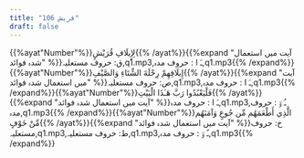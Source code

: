 ```yaml
---
title: "106 قريش"
draft: false
---
```

 {{%ayat"Number"%}}لِإِيلَافِ قُرَيْشٍ{{% /ayat%}}{{%expand "آیت میں استعمال شدہ فوائد" %}}ق: حروف مستعلیہ,q1.mp3,ـَ ا :  حروف مدہ,q1.mp3{{% /expand%}}{{%ayat"Number"%}}إِيلَافِهِمْ رِحْلَةَ الشِّتَاءِ وَالصَّيْفِ{{% /ayat%}}{{%expand "آیت میں استعمال شدہ فوائد" %}}ص: حروف مستعلیہ,q1.mp3,ـَ ا :  حروف مدہ,q1.mp3{{% /expand%}}{{%ayat"Number"%}}فَلْيَعْبُدُوا رَبَّ هَـٰذَا الْبَيْتِ{{% /ayat%}}{{%expand "آیت میں استعمال شدہ فوائد" %}}ـَ ا :  حروف مدہ,q1.mp3,ـُ و٘ :  حروف مدہ,q1.mp3{{% /expand%}}{{%ayat"Number"%}}الَّذِي أَطْعَمَهُم مِّن جُوعٍ وَآمَنَهُم مِّنْ خَوْفٍ{{% /ayat%}}{{%expand "آیت میں استعمال شدہ فوائد" %}}خ: حروف مستعلیہ,q1.mp3,ط: حروف مستعلیہ,q1.mp3,ـُ و٘ :  حروف مدہ,q1.mp3{{% /expand%}}